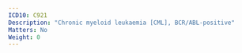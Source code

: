 ```yaml
---
ICD10: C921
Description: "Chronic myeloid leukaemia [CML], BCR/ABL-positive"
Matters: No
Weight: 0
---
```


